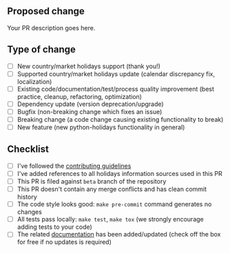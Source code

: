 <!--
  Thanks for contributing to python-holidays!
-->

## Proposed change

<!--
  Describe the big picture of your changes.
  Don't forget to link your PR to an existing issue if any.
-->

Your PR description goes here.

## Type of change

<!--
  Type of change you want to introduce. Please, check one (1) box only!
  If your PR requires multiple boxes to be checked, most likely it needs to
  be split into multiple PRs.
-->

- [ ] New country/market holidays support (thank you!)
- [ ] Supported country/market holidays update (calendar discrepancy fix, localization)
- [ ] Existing code/documentation/test/process quality improvement (best practice, cleanup, refactoring, optimization)
- [ ] Dependency update (version deprecation/upgrade)
- [ ] Bugfix (non-breaking change which fixes an issue)
- [ ] Breaking change (a code change causing existing functionality to break)
- [ ] New feature (new python-holidays functionality in general)

## Checklist

<!--
  Put an `x` in the boxes that apply. You can change them after PR is created.
-->

- [ ] I've followed the [contributing guidelines][contributing-guidelines]
- [ ] I've added references to all holidays information sources used in this PR
- [ ] This PR is filed against `beta` branch of the repository
- [ ] This PR doesn't contain any merge conflicts and has clean commit history
- [ ] The code style looks good: `make pre-commit` command generates no changes
- [ ] All tests pass locally: `make test`, `make tox` (we strongly encourage adding tests to your code)
- [ ] The related [documentation][docs] has been added/updated (check off the box for free if no updates is required)

<!--
  Thanks again for your contribution!
-->

[contributing-guidelines]: https://github.com/vacanza/python-holidays/blob/beta/CONTRIBUTING.rst
[docs]: https://github.com/vacanza/python-holidays/tree/beta/docs/source
